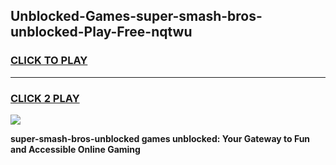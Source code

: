 
## Unblocked-Games-super-smash-bros-unblocked-Play-Free-nqtwu
<h3>
<a href="https://premium76.site?title=super-smash-bros-unblocked&ref=18A1">CLICK TO PLAY</a></h3>
<hr>

<h3>
<a href="https://premium76.site?title=super-smash-bros-unblocked&ref=18A1">CLICK 2 PLAY</a>
  
</h3>

<a href="https://premium76.site?title=super-smash-bros-unblocked&ref=18A1"><img src="https://clearcache.store/games.png"></a>


**super-smash-bros-unblocked games unblocked: Your Gateway to Fun and Accessible Online Gaming**
